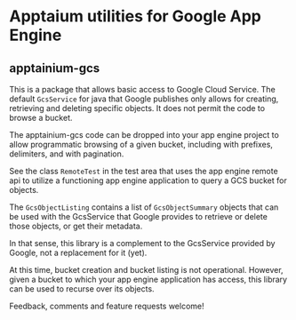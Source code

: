 Apptaium utilities for Google App Engine
========================================

apptainium-gcs
--------------

This is a package that allows basic access to Google Cloud Service. The
default `GcsService` for java that Google publishes only allows for creating, retrieving and deleting specific objects.
It does not permit the code to browse a bucket.

The apptainium-gcs code can be dropped into your app engine project to allow programmatic browsing of a given bucket,
including with prefixes, delimiters, and with pagination.

See the class `RemoteTest` in the test area that uses the app engine remote api to utilize a functioning
app engine application to query a GCS bucket for objects.

The `GcsObjectListing` contains a list of `GcsObjectSummary` objects that can be used with the GcsService that
Google provides to retrieve or delete those objects, or get their metadata.

In that sense, this library is a complement to the GcsService provided by Google, not a replacement for it (yet).

At this time, bucket creation and bucket listing is not operational. However, given a bucket to which your
app engine application has access, this library can be used to recurse over its objects.

Feedback, comments and feature requests welcome!